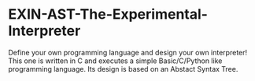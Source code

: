 # EXIN-AST-The-Experimental-Interpreter
Define your own programming language and design your own interpreter! This one is written in C and executes a simple Basic/C/Python like programming language. Its design is based on an Abstact Syntax Tree.

